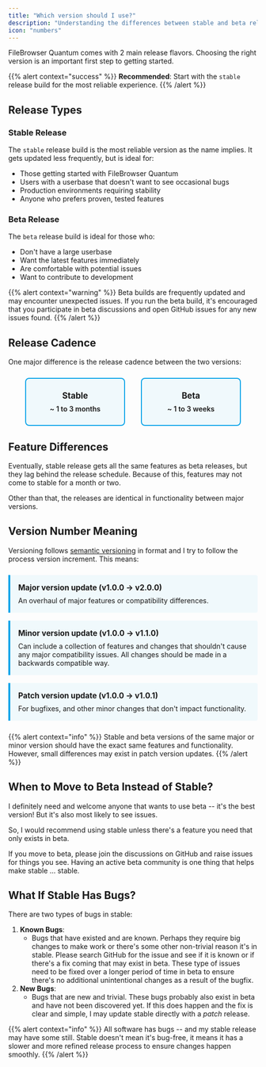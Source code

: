```yaml
---
title: "Which version should I use?"
description: "Understanding the differences between stable and beta releases"
icon: "numbers"
---
```


FileBrowser Quantum comes with 2 main release flavors. Choosing the right version is an important first step to getting started.

{{% alert context="success" %}}
**Recommended**: Start with the `stable` release build for the most reliable experience.
{{% /alert %}}

## Release Types

### Stable Release

The `stable` release build is the most reliable version as the name implies. It gets updated less frequently, but is ideal for:

- Those getting started with FileBrowser Quantum
- Users with a userbase that doesn't want to see occasional bugs
- Production environments requiring stability
- Anyone who prefers proven, tested features

### Beta Release

The `beta` release build is ideal for those who:

- Don't have a large userbase
- Want the latest features immediately
- Are comfortable with potential issues
- Want to contribute to development

{{% alert context="warning" %}}
Beta builds are frequently updated and may encounter unexpected issues. If you run the beta build, it's encouraged that you participate in beta discussions and open GitHub issues for any new issues found.
{{% /alert %}}

## Release Cadence

One major difference is the release cadence between the two versions:

<div class="release-schedule">
  <div class="release-type">
    <h4>Stable</h4>
    <p>~ 1 to 3 months</p>
  </div>
  <div class="release-type">
    <h4>Beta</h4>
    <p>~ 1 to 3 weeks</p>
  </div>
</div>

## Feature Differences

Eventually, stable release gets all the same features as beta releases, but they lag behind the release schedule. Because of this, features may not come to stable for a month or two.


Other than that, the releases are identical in functionality between major versions.

## Version Number Meaning

Versioning follows [semantic versioning](https://semver.org/) in format and I try to follow the process version increment. This means:

<div class="version-types">
  <div class="version-type">
    <h4>Major version update (v1.0.0 → v2.0.0)</h4>
    <p>An overhaul of major features or compatibility differences.</p>
  </div>

  <div class="version-type">
    <h4>Minor version update (v1.0.0 → v1.1.0)</h4>
    <p>Can include a collection of features and changes that shouldn't cause any major compatibility issues. All changes should be made in a backwards compatible way.</p>
  </div>

  <div class="version-type">
    <h4>Patch version update (v1.0.0 → v1.0.1)</h4>
    <p>For bugfixes, and other minor changes that don't impact functionality.</p>
  </div>
</div>

{{% alert context="info" %}}
Stable and beta versions of the same major or minor version should have the exact same features and functionality. However, small differences may exist in patch version updates.
{{% /alert %}}

## When to Move to Beta Instead of Stable?

I definitely need and welcome anyone that wants to use beta -- it's the best version! But it's also most likely to see issues.

So, I would recommend using stable unless there's a feature you need that only exists in beta.

If you move to beta, please join the discussions on GitHub and raise issues for things you see. Having an active beta community is one thing that helps make stable ... stable.

## What If Stable Has Bugs?

There are two types of bugs in stable:

1. **Known Bugs**:
   - Bugs that have existed and are known. Perhaps they require big changes to make work or there's some other non-trivial reason it's in stable. Please search GitHub for the issue and see if it is known or if there's a fix coming that may exist in beta. These type of issues need to be fixed over a longer period of time in beta to ensure there's no additional unintentional changes as a result of the bugfix.
2. **New Bugs**:
   - Bugs that are new and trivial. These bugs probably also exist in beta and have not been discovered yet. If this does happen and the fix is clear and simple, I may update stable directly with a *patch* release.

{{% alert context="info" %}}
All software has bugs -- and my stable release may have some still. Stable doesn't mean it's bug-free, it means it has a slower and more refined release process to ensure changes happen smoothly.
{{% /alert %}}

<style>
.release-schedule {
  display: flex;
  gap: 2rem;
  margin: 1.5rem 0;
  justify-content: center;
}

.release-type {
  text-align: center;
  padding: 1.5rem;
  border: 2px solid var(--primary, #0ea5e9);
  border-radius: 8px;
  background: rgba(14, 165, 233, 0.05);
  min-width: 150px;
}

.release-type h4 {
  margin: 0 0 0.5rem 0;
  color: var(--primary);
  font-size: 1.2em;
}

.release-type p {
  margin: 0;
  font-weight: 600;
  color: var(--text-default);
}

.version-types {
  display: flex;
  flex-direction: column;
  gap: 1rem;
  margin: 1.5rem 0;
}

.version-type {
  padding: 1rem;
  border-left: 4px solid var(--primary, #0ea5e9);
  background: rgba(14, 165, 233, 0.05);
  border-radius: 0 4px 4px 0;
}

.version-type h4 {
  margin: 0 0 0.5rem 0;
  color: var(--primary);
  font-size: 1.1em;
}

.version-type p {
  margin: 0;
  color: var(--text-default);
}

.bug-types {
  display: flex;
  flex-direction: column;
  gap: 1rem;
  margin: 1.5rem 0;
}

.bug-type {
  padding: 1rem;
  border-left: 4px solid #f59e0b;
  background: rgba(245, 158, 11, 0.05);
  border-radius: 0 4px 4px 0;
}

.bug-type h4 {
  margin: 0 0 0.5rem 0;
  color: #f59e0b;
  font-size: 1.1em;
}

.bug-type p {
  margin: 0;
  color: var(--text-default);
}

/* Dark mode support */
[data-dark-mode] .release-type {
  background: rgba(14, 165, 233, 0.1);
}

[data-dark-mode] .version-type {
  background: rgba(14, 165, 233, 0.1);
}

[data-dark-mode] .bug-type {
  background: rgba(245, 158, 11, 0.1);
}

/* Responsive design */
@media (max-width: 768px) {
  .release-schedule {
    flex-direction: column;
    align-items: center;
  }
  
  .release-type {
    min-width: 200px;
  }
}
</style>
